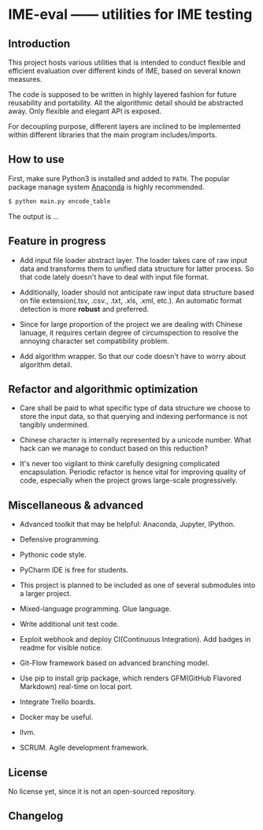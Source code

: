 # IME-eval —— utilities for IME testing

## Introduction

This project hosts various utilities that is intended to conduct flexible and efficient evaluation over different kinds of IME, based on several known measures.

The code is supposed to be written in highly layered fashion for future reusability and portability. All the algorithmic detail should be abstracted away. Only flexible and elegant API is exposed.

For decoupling purpose, different layers are inclined to be implemented within different libraries that the main program includes/imports.

## How to use

First, make sure Python3 is installed and added to `PATH`. The popular package manage system [Anaconda](https://www.anaconda.com/) is highly recommended.

```bash
$ python main.py encode_table
```

The output is ...

## Feature in progress

- Add input file loader abstract layer. The loader takes care of raw input data and transforms them to unified data structure for latter process. So that code lately doesn't have to deal with input file format.

- Additionally, loader should not anticipate raw input data structure based on file extension(.tsv, .csv., .txt, .xls, .xml, etc.). An automatic format detection is more **robust** and preferred.

- Since for large proportion of the project we are dealing with Chinese lanuage, it requires certain degree of circumspection to resolve the annoying character set compatibility problem.

- Add algorithm wrapper. So that our code doesn't have to worry about algorithm detail.

## Refactor and algorithmic optimization

- Care shall be paid to what specific type of data structure we choose to store the input data, so that querying and indexing performance is not tangibly undermined.

- Chinese character is internally represented by a unicode number. What hack can we manage to conduct based on this reduction?

- It's never too vigilant to think carefully designing complicated encapsulation. Periodic refactor is hence vital for improving quality of code, especially when the project grows large-scale progressively.

## Miscellaneous & advanced

- Advanced toolkit that may be helpful: Anaconda, Jupyter, IPython.

- Defensive programming.

- Pythonic code style.

- PyCharm IDE is free for students.

- This project is planned to be included as one of several submodules into a larger project.

- Mixed-language programming. Glue language.

- Write additional unit test code.

- Exploit webhook and deploy CI(Continuous Integration). Add badges in readme for visible notice.

- Git-Flow framework based on advanced branching model.

- Use pip to install grip package, which renders GFM(GitHub Flavored Markdown) real-time on local port.

- Integrate Trello boards.

- Docker may be useful.

- llvm.

- SCRUM. Agile development framework.

## License

No license yet, since it is not an open-sourced repository.

## Changelog
